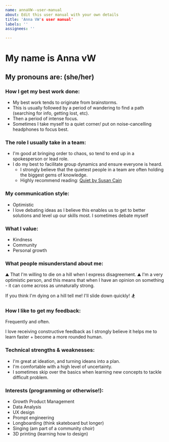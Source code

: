 ```yaml
---
name: annaVW--user-manual
about: Edit this user manual with your own details
title: 'Anna VW's user manual'
labels: ''
assignees: ''

---
```


# My name is Anna vW
## My pronouns are: (she/her)

### How I get my best work done:
- My best work tends to originate from brainstorms. 
- This is usually followed by a period of wandering to find a path (searching for info, getting lost, etc).
- Then a period of intense focus.
- Sometimes I take myself to a quiet corner/ put on noise-cancelling headphones to focus best. 

### The role I usually take in a team:
- I'm good at bringing order to chaos, so tend to end up in a spokesperson or lead role. 
- I do my best to facilitate group dynamics and ensure everyone is heard. 
    - I strongly believe that the quietest people in a team are often holding the biggest gems of knowledge.  
    - Highly recommend reading: [Quiet by Susan Cain](https://uk.bookshop.org/p/books/quiet-the-power-of-introverts-in-a-world-that-can-t-stop-talking-susan-cain/523028?ean=9780141029191) 

### My communication style:
- Optimistic
- I love debating ideas as I believe this enables us to get to better solutions and level up our skills most. I sometimes debate myself

### What I value:
- Kindness
- Community
- Personal growth

### What people misunderstand about me:
⛰️ That I'm willing to die on a hill when I express disagreement. ⛰️ I'm a very optimistic person, and this means that when I have an opinion on something - it can come across as unnaturally strong. 

If you think I'm dying on a hill tell me! I'll slide down quickly! 🏂

### How I like to get my feedback:
Frequently and often. 

I love receiving constructive feedback as I strongly believe it helps me to learn faster + become a more rounded human. 

### Technical strengths & weaknesses:
- I'm great at ideation, and turning ideans into a plan.
- I'm comfortable with a high level of uncertainty. 
- I sometimes skip over the basics when learning new concepts to tackle difficult problem.


### Interests (programming or otherwise!):
* Growth Product Management
* Data Analysis
* UX design
* Prompt engineering
* Longboarding (think skateboard but longer) 
* Singing (am part of a community choir)
* 3D printing (learning how to design)
